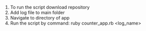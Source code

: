 1) To run the script download repository
2) Add log file to main folder
3) Navigate to directory of app
4) Run the script by command: ruby counter_app.rb <log_name>
